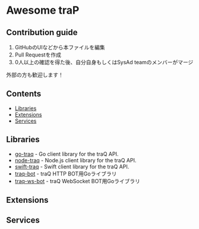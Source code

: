 # Awesome traP

## Contribution guide

1. GitHubのUIなどから本ファイルを編集
2. Pull Requestを作成
3. 0人以上の確認を得た後、自分自身もしくはSysAd teamのメンバーがマージ

外部の方も歓迎します！

## Contents
- [Libraries](#libraries)
- [Extensions](#Extensions)
- [Services](#services)

## Libraries
- [go-traq](https://github.com/traPtitech/go-traq) - Go client library for the traQ API.
- [node-traq](https://github.com/traPtitech/node-traq) - Node.js client library for the traQ API.
- [swift-traq](https://github.com/traPtitech/swift-traq) - Swift client library for the traQ API.
- [traq-bot](https://github.com/traPtitech/traq-bot) - traQ HTTP BOT用Goライブラリ
- [traq-ws-bot](https://github.com/traPtitech/traq-ws-bot) - traQ WebSocket BOT用Goライブラリ

## Extensions
<!-- better-traqみたいなやつ -->

## Services
<!-- Qthemeみたいなやつ -->
